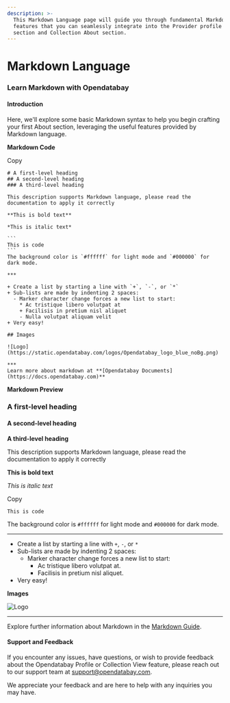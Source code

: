 ```yaml
---
description: >-
  This Markdown Language page will guide you through fundamental Markdown
  features that you can seamlessly integrate into the Provider profile About
  section and Collection About section.
---
```


# Markdown Language

### Learn Markdown with Opendatabay <a href="#learn-markdown-with-offsetdata" id="learn-markdown-with-offsetdata"></a>

#### Introduction <a href="#introduction" id="introduction"></a>

Here, we'll explore some basic Markdown syntax to help you begin crafting your first About section, leveraging the useful features provided by Markdown language.

**Markdown Code**

Copy

````
# A first-level heading
## A second-level heading
### A third-level heading

This description supports Markdown language, please read the documentation to apply it correctly

**This is bold text**

*This is italic text*

```
This is code
```
The background color is `#ffffff` for light mode and `#000000` for dark mode.

***

+ Create a list by starting a line with `+`, `-`, or `*`
+ Sub-lists are made by indenting 2 spaces:
  - Marker character change forces a new list to start:
    * Ac tristique libero volutpat at
    + Facilisis in pretium nisl aliquet
    - Nulla volutpat aliquam velit
+ Very easy!

## Images

![Logo](https://static.opendatabay.com/logos/Opendatabay_logo_blue_noBg.png)

***
Learn more about markdown at **[Opendatabay Documents](https://docs.opendatabay.com)**
````

**Markdown Preview**

### A first-level heading <a href="#a-first-level-heading" id="a-first-level-heading"></a>

#### A second-level heading <a href="#a-second-level-heading" id="a-second-level-heading"></a>

**A third-level heading**

This description supports Markdown language, please read the documentation to apply it correctly

**This is bold text**

_This is italic text_

Copy

```
This is code
```

The background color is `#ffffff` for light mode and `#000000` for dark mode.

***

* Create a list by starting a line with `+`, `-`, or `*`
* Sub-lists are made by indenting 2 spaces:
  * Marker character change forces a new list to start:
    * Ac tristique libero volutpat at.
    * Facilisis in pretium nisl aliquet.
* Very easy!

**Images**

![Logo](https://static.opendatabay.com/logos/Opendatabay\_logo\_blue\_noBg.png)

***

Explore further information about Markdown in the [Markdown Guide](https://www.markdownguide.org/basic-syntax/).

#### Support and Feedback <a href="#support-and-feedback" id="support-and-feedback"></a>

If you encounter any issues, have questions, or wish to provide feedback about the Opendatabay Profile or Collection View feature, please reach out to our support team at [support@opendatabay.com](mailto:support@opendatabay.com).

We appreciate your feedback and are here to help with any inquiries you may have.

[\
](https://2435ghj424g6j.gitbook.io/gm/links/important-links)
